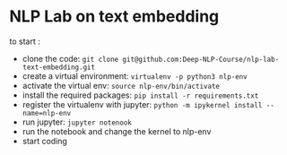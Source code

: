 # NLP Lab on text embedding

to start :

* clone the code: ```git clone git@github.com:Deep-NLP-Course/nlp-lab-text-embedding.git```
* create a virtual environment: ```virtualenv -p python3 nlp-env```
* activate the virtual env: ```source nlp-env/bin/activate```
* install the required packages:  ```pip install -r requirements.txt```
* register the virtualenv with jupyter: ``` python -m ipykernel install --name=nlp-env ```
* run jupyter: ```jupyter notenook```
* run the notebook and change the kernel to nlp-env
* start coding
